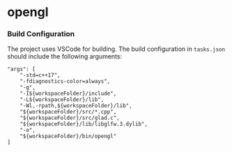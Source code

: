 # opengl

### Build Configuration
The project uses VSCode for building. The build configuration in `tasks.json` should include the following arguments:
```
"args": [
    "-std=c++17",
    "-fdiagnostics-color=always",
    "-g",
    "-I${workspaceFolder}/include",
    "-L${workspaceFolder}/lib",
    "-Wl,-rpath,${workspaceFolder}/lib",
    "${workspaceFolder}/src/*.cpp",
    "${workspaceFolder}/src/glad.c",
    "${workspaceFolder}/lib/libglfw.3.dylib",
    "-o",
    "${workspaceFolder}/bin/opengl"
]
```
